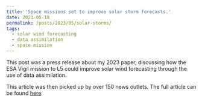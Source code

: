 ```yaml
---
title: 'Space missions set to improve solar storm forecasts.'
date: 2023-05-18
permalink: /posts/2023/05/solar-storms/
tags:
  - solar wind forecasting
  - data assimilation
  - space mission
---
```


This post was a press release about my 2023 paper, discussing how the ESA Vigil mission to L5 could improve solar wind forecasting through the use of data assimilation. 

This article was then picked up by over 150 news outlets. The full article can be found [here](https://www.reading.ac.uk/news/2023/Research-News/Space-missions-set-to-improve-solar-storm-forecasts). 
